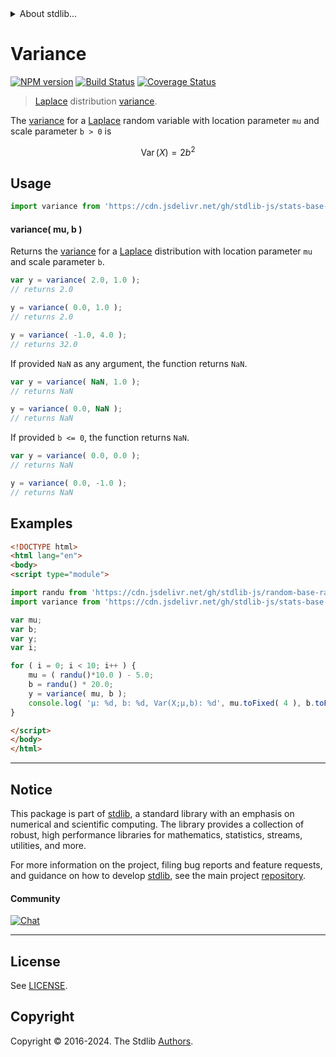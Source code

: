 <!--

@license Apache-2.0

Copyright (c) 2018 The Stdlib Authors.

Licensed under the Apache License, Version 2.0 (the "License");
you may not use this file except in compliance with the License.
You may obtain a copy of the License at

   http://www.apache.org/licenses/LICENSE-2.0

Unless required by applicable law or agreed to in writing, software
distributed under the License is distributed on an "AS IS" BASIS,
WITHOUT WARRANTIES OR CONDITIONS OF ANY KIND, either express or implied.
See the License for the specific language governing permissions and
limitations under the License.

-->


<details>
  <summary>
    About stdlib...
  </summary>
  <p>We believe in a future in which the web is a preferred environment for numerical computation. To help realize this future, we've built stdlib. stdlib is a standard library, with an emphasis on numerical and scientific computation, written in JavaScript (and C) for execution in browsers and in Node.js.</p>
  <p>The library is fully decomposable, being architected in such a way that you can swap out and mix and match APIs and functionality to cater to your exact preferences and use cases.</p>
  <p>When you use stdlib, you can be absolutely certain that you are using the most thorough, rigorous, well-written, studied, documented, tested, measured, and high-quality code out there.</p>
  <p>To join us in bringing numerical computing to the web, get started by checking us out on <a href="https://github.com/stdlib-js/stdlib">GitHub</a>, and please consider <a href="https://opencollective.com/stdlib">financially supporting stdlib</a>. We greatly appreciate your continued support!</p>
</details>

# Variance

[![NPM version][npm-image]][npm-url] [![Build Status][test-image]][test-url] [![Coverage Status][coverage-image]][coverage-url] <!-- [![dependencies][dependencies-image]][dependencies-url] -->

> [Laplace][laplace-distribution] distribution [variance][variance].

<!-- Section to include introductory text. Make sure to keep an empty line after the intro `section` element and another before the `/section` close. -->

<section class="intro">

The [variance][variance] for a [Laplace][laplace-distribution] random variable with location parameter `mu` and scale parameter `b > 0` is

<!-- <equation class="equation" label="eq:laplace_variance" align="center" raw="\operatorname{Var}\left( X \right) = 2 b^2" alt="Variance for a Laplace distribution."> -->

```math
\mathop{\mathrm{Var}}\left( X \right) = 2 b^2
```

<!-- <div class="equation" align="center" data-raw-text="\operatorname{Var}\left( X \right) = 2 b^2" data-equation="eq:laplace_variance">
    <img src="https://cdn.jsdelivr.net/gh/stdlib-js/stdlib@51534079fef45e990850102147e8945fb023d1d0/lib/node_modules/@stdlib/stats/base/dists/laplace/variance/docs/img/equation_laplace_variance.svg" alt="Variance for a Laplace distribution.">
    <br>
</div> -->

<!-- </equation> -->

</section>

<!-- /.intro -->

<!-- Package usage documentation. -->



<section class="usage">

## Usage

```javascript
import variance from 'https://cdn.jsdelivr.net/gh/stdlib-js/stats-base-dists-laplace-variance@v0.2.1-esm/index.mjs';
```

#### variance( mu, b )

Returns the [variance][variance] for a [Laplace][laplace-distribution] distribution with location parameter `mu` and scale parameter `b`.

```javascript
var y = variance( 2.0, 1.0 );
// returns 2.0

y = variance( 0.0, 1.0 );
// returns 2.0

y = variance( -1.0, 4.0 );
// returns 32.0
```

If provided `NaN` as any argument, the function returns `NaN`.

```javascript
var y = variance( NaN, 1.0 );
// returns NaN

y = variance( 0.0, NaN );
// returns NaN
```

If provided `b <= 0`, the function returns `NaN`.

```javascript
var y = variance( 0.0, 0.0 );
// returns NaN

y = variance( 0.0, -1.0 );
// returns NaN
```

</section>

<!-- /.usage -->

<!-- Package usage notes. Make sure to keep an empty line after the `section` element and another before the `/section` close. -->

<section class="notes">

</section>

<!-- /.notes -->

<!-- Package usage examples. -->

<section class="examples">

## Examples

<!-- eslint no-undef: "error" -->

```html
<!DOCTYPE html>
<html lang="en">
<body>
<script type="module">

import randu from 'https://cdn.jsdelivr.net/gh/stdlib-js/random-base-randu@esm/index.mjs';
import variance from 'https://cdn.jsdelivr.net/gh/stdlib-js/stats-base-dists-laplace-variance@v0.2.1-esm/index.mjs';

var mu;
var b;
var y;
var i;

for ( i = 0; i < 10; i++ ) {
    mu = ( randu()*10.0 ) - 5.0;
    b = randu() * 20.0;
    y = variance( mu, b );
    console.log( 'µ: %d, b: %d, Var(X;µ,b): %d', mu.toFixed( 4 ), b.toFixed( 4 ), y.toFixed( 4 ) );
}

</script>
</body>
</html>
```

</section>

<!-- /.examples -->

<!-- Section to include cited references. If references are included, add a horizontal rule *before* the section. Make sure to keep an empty line after the `section` element and another before the `/section` close. -->

<section class="references">

</section>

<!-- /.references -->

<!-- Section for related `stdlib` packages. Do not manually edit this section, as it is automatically populated. -->

<section class="related">

</section>

<!-- /.related -->

<!-- Section for all links. Make sure to keep an empty line after the `section` element and another before the `/section` close. -->


<section class="main-repo" >

* * *

## Notice

This package is part of [stdlib][stdlib], a standard library with an emphasis on numerical and scientific computing. The library provides a collection of robust, high performance libraries for mathematics, statistics, streams, utilities, and more.

For more information on the project, filing bug reports and feature requests, and guidance on how to develop [stdlib][stdlib], see the main project [repository][stdlib].

#### Community

[![Chat][chat-image]][chat-url]

---

## License

See [LICENSE][stdlib-license].


## Copyright

Copyright &copy; 2016-2024. The Stdlib [Authors][stdlib-authors].

</section>

<!-- /.stdlib -->

<!-- Section for all links. Make sure to keep an empty line after the `section` element and another before the `/section` close. -->

<section class="links">

[npm-image]: http://img.shields.io/npm/v/@stdlib/stats-base-dists-laplace-variance.svg
[npm-url]: https://npmjs.org/package/@stdlib/stats-base-dists-laplace-variance

[test-image]: https://github.com/stdlib-js/stats-base-dists-laplace-variance/actions/workflows/test.yml/badge.svg?branch=v0.2.1
[test-url]: https://github.com/stdlib-js/stats-base-dists-laplace-variance/actions/workflows/test.yml?query=branch:v0.2.1

[coverage-image]: https://img.shields.io/codecov/c/github/stdlib-js/stats-base-dists-laplace-variance/main.svg
[coverage-url]: https://codecov.io/github/stdlib-js/stats-base-dists-laplace-variance?branch=main

<!--

[dependencies-image]: https://img.shields.io/david/stdlib-js/stats-base-dists-laplace-variance.svg
[dependencies-url]: https://david-dm.org/stdlib-js/stats-base-dists-laplace-variance/main

-->

[chat-image]: https://img.shields.io/gitter/room/stdlib-js/stdlib.svg
[chat-url]: https://app.gitter.im/#/room/#stdlib-js_stdlib:gitter.im

[stdlib]: https://github.com/stdlib-js/stdlib

[stdlib-authors]: https://github.com/stdlib-js/stdlib/graphs/contributors

[umd]: https://github.com/umdjs/umd
[es-module]: https://developer.mozilla.org/en-US/docs/Web/JavaScript/Guide/Modules

[deno-url]: https://github.com/stdlib-js/stats-base-dists-laplace-variance/tree/deno
[deno-readme]: https://github.com/stdlib-js/stats-base-dists-laplace-variance/blob/deno/README.md
[umd-url]: https://github.com/stdlib-js/stats-base-dists-laplace-variance/tree/umd
[umd-readme]: https://github.com/stdlib-js/stats-base-dists-laplace-variance/blob/umd/README.md
[esm-url]: https://github.com/stdlib-js/stats-base-dists-laplace-variance/tree/esm
[esm-readme]: https://github.com/stdlib-js/stats-base-dists-laplace-variance/blob/esm/README.md
[branches-url]: https://github.com/stdlib-js/stats-base-dists-laplace-variance/blob/main/branches.md

[stdlib-license]: https://raw.githubusercontent.com/stdlib-js/stats-base-dists-laplace-variance/main/LICENSE

[laplace-distribution]: https://en.wikipedia.org/wiki/Laplace_distribution

[variance]: https://en.wikipedia.org/wiki/Variance

</section>

<!-- /.links -->
